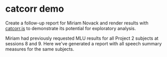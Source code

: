 # catcorr demo

Create a follow-up report for Miriam Novack and render results with [catcorr.js](http://deanmalmgren.github.io/catcorrjs/) to demonstrate its potential for exploratory analysis. 

Miriam had previously requested MLU results for all Project 2 subjects at
sessions 8 and 9.  Here we've generated a report with all speech summary measures for the same subjects.
